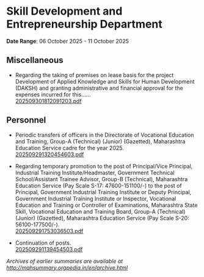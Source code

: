# Skill Development and Entrepreneurship Department

**Date Range**: 06 October 2025 - 11 October 2025


## Miscellaneous
- Regarding the taking of premises on lease basis for the project Development of Applied Knowledge and Skills for Human Development (DAKSH) and granting administrative and financial approval for the expenses incurred for this......\
  [202509301812091203.pdf](https://gr.maharashtra.gov.in/Site/Upload/Government%20Resolutions/English/202509301812091203.pdf)

## Personnel
- Periodic transfers of officers in the Directorate of Vocational Education and Training, Group-A (Technical) (Junior) (Gazetted), Maharashtra Education Service cadre for the year 2025.\
  [202509291320454603.pdf](https://gr.maharashtra.gov.in/Site/Upload/Government%20Resolutions/English/202509291320454603.pdf)

- Regarding temporary promotion to the post of Principal/Vice Principal, Industrial Training Institute/Headmaster, Government Technical School/Assistant Trainee Advisor, Group-B (Technical), Maharashtra Education Service (Pay Scale S-17: 47600-151100/-) to the post of Principal, Government Industrial Training Institute or Deputy Principal, Government Industrial Training Institute or Inspector, Vocational Education and Training or Controller of Examinations, Maharashtra State Skill, Vocational Education and Training Board, Group-A (Technical) (Junior) (Gazetted), Maharashtra Education Service (Pay Scale S-20: 56100-177500/-).\
  [202509291753036503.pdf](https://gr.maharashtra.gov.in/Site/Upload/Government%20Resolutions/English/202509291753036503.pdf)

- Continuation of posts.\
  [202509291139454503.pdf](https://gr.maharashtra.gov.in/Site/Upload/Government%20Resolutions/English/202509291139454503.pdf)


*Archives of earlier summaries are available at http://mahsummary.orgpedia.in/en/archive.html*